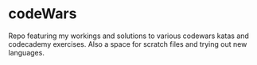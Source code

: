 # codeWars
Repo featuring my workings and solutions to various codewars katas and codecademy exercises. Also a space for scratch files and trying out new languages.
